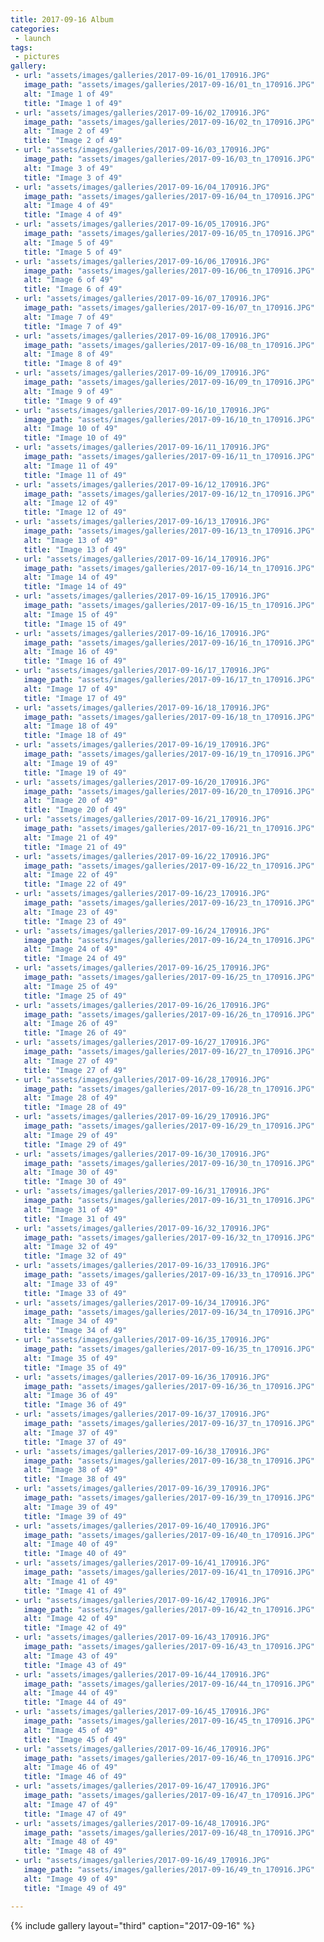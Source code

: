 ```yaml
---
title: 2017-09-16 Album
categories:
 - launch
tags:
 - pictures
gallery:
 - url: "assets/images/galleries/2017-09-16/01_170916.JPG"
   image_path: "assets/images/galleries/2017-09-16/01_tn_170916.JPG"
   alt: "Image 1 of 49"
   title: "Image 1 of 49"
 - url: "assets/images/galleries/2017-09-16/02_170916.JPG"
   image_path: "assets/images/galleries/2017-09-16/02_tn_170916.JPG"
   alt: "Image 2 of 49"
   title: "Image 2 of 49"
 - url: "assets/images/galleries/2017-09-16/03_170916.JPG"
   image_path: "assets/images/galleries/2017-09-16/03_tn_170916.JPG"
   alt: "Image 3 of 49"
   title: "Image 3 of 49"
 - url: "assets/images/galleries/2017-09-16/04_170916.JPG"
   image_path: "assets/images/galleries/2017-09-16/04_tn_170916.JPG"
   alt: "Image 4 of 49"
   title: "Image 4 of 49"
 - url: "assets/images/galleries/2017-09-16/05_170916.JPG"
   image_path: "assets/images/galleries/2017-09-16/05_tn_170916.JPG"
   alt: "Image 5 of 49"
   title: "Image 5 of 49"
 - url: "assets/images/galleries/2017-09-16/06_170916.JPG"
   image_path: "assets/images/galleries/2017-09-16/06_tn_170916.JPG"
   alt: "Image 6 of 49"
   title: "Image 6 of 49"
 - url: "assets/images/galleries/2017-09-16/07_170916.JPG"
   image_path: "assets/images/galleries/2017-09-16/07_tn_170916.JPG"
   alt: "Image 7 of 49"
   title: "Image 7 of 49"
 - url: "assets/images/galleries/2017-09-16/08_170916.JPG"
   image_path: "assets/images/galleries/2017-09-16/08_tn_170916.JPG"
   alt: "Image 8 of 49"
   title: "Image 8 of 49"
 - url: "assets/images/galleries/2017-09-16/09_170916.JPG"
   image_path: "assets/images/galleries/2017-09-16/09_tn_170916.JPG"
   alt: "Image 9 of 49"
   title: "Image 9 of 49"
 - url: "assets/images/galleries/2017-09-16/10_170916.JPG"
   image_path: "assets/images/galleries/2017-09-16/10_tn_170916.JPG"
   alt: "Image 10 of 49"
   title: "Image 10 of 49"
 - url: "assets/images/galleries/2017-09-16/11_170916.JPG"
   image_path: "assets/images/galleries/2017-09-16/11_tn_170916.JPG"
   alt: "Image 11 of 49"
   title: "Image 11 of 49"
 - url: "assets/images/galleries/2017-09-16/12_170916.JPG"
   image_path: "assets/images/galleries/2017-09-16/12_tn_170916.JPG"
   alt: "Image 12 of 49"
   title: "Image 12 of 49"
 - url: "assets/images/galleries/2017-09-16/13_170916.JPG"
   image_path: "assets/images/galleries/2017-09-16/13_tn_170916.JPG"
   alt: "Image 13 of 49"
   title: "Image 13 of 49"
 - url: "assets/images/galleries/2017-09-16/14_170916.JPG"
   image_path: "assets/images/galleries/2017-09-16/14_tn_170916.JPG"
   alt: "Image 14 of 49"
   title: "Image 14 of 49"
 - url: "assets/images/galleries/2017-09-16/15_170916.JPG"
   image_path: "assets/images/galleries/2017-09-16/15_tn_170916.JPG"
   alt: "Image 15 of 49"
   title: "Image 15 of 49"
 - url: "assets/images/galleries/2017-09-16/16_170916.JPG"
   image_path: "assets/images/galleries/2017-09-16/16_tn_170916.JPG"
   alt: "Image 16 of 49"
   title: "Image 16 of 49"
 - url: "assets/images/galleries/2017-09-16/17_170916.JPG"
   image_path: "assets/images/galleries/2017-09-16/17_tn_170916.JPG"
   alt: "Image 17 of 49"
   title: "Image 17 of 49"
 - url: "assets/images/galleries/2017-09-16/18_170916.JPG"
   image_path: "assets/images/galleries/2017-09-16/18_tn_170916.JPG"
   alt: "Image 18 of 49"
   title: "Image 18 of 49"
 - url: "assets/images/galleries/2017-09-16/19_170916.JPG"
   image_path: "assets/images/galleries/2017-09-16/19_tn_170916.JPG"
   alt: "Image 19 of 49"
   title: "Image 19 of 49"
 - url: "assets/images/galleries/2017-09-16/20_170916.JPG"
   image_path: "assets/images/galleries/2017-09-16/20_tn_170916.JPG"
   alt: "Image 20 of 49"
   title: "Image 20 of 49"
 - url: "assets/images/galleries/2017-09-16/21_170916.JPG"
   image_path: "assets/images/galleries/2017-09-16/21_tn_170916.JPG"
   alt: "Image 21 of 49"
   title: "Image 21 of 49"
 - url: "assets/images/galleries/2017-09-16/22_170916.JPG"
   image_path: "assets/images/galleries/2017-09-16/22_tn_170916.JPG"
   alt: "Image 22 of 49"
   title: "Image 22 of 49"
 - url: "assets/images/galleries/2017-09-16/23_170916.JPG"
   image_path: "assets/images/galleries/2017-09-16/23_tn_170916.JPG"
   alt: "Image 23 of 49"
   title: "Image 23 of 49"
 - url: "assets/images/galleries/2017-09-16/24_170916.JPG"
   image_path: "assets/images/galleries/2017-09-16/24_tn_170916.JPG"
   alt: "Image 24 of 49"
   title: "Image 24 of 49"
 - url: "assets/images/galleries/2017-09-16/25_170916.JPG"
   image_path: "assets/images/galleries/2017-09-16/25_tn_170916.JPG"
   alt: "Image 25 of 49"
   title: "Image 25 of 49"
 - url: "assets/images/galleries/2017-09-16/26_170916.JPG"
   image_path: "assets/images/galleries/2017-09-16/26_tn_170916.JPG"
   alt: "Image 26 of 49"
   title: "Image 26 of 49"
 - url: "assets/images/galleries/2017-09-16/27_170916.JPG"
   image_path: "assets/images/galleries/2017-09-16/27_tn_170916.JPG"
   alt: "Image 27 of 49"
   title: "Image 27 of 49"
 - url: "assets/images/galleries/2017-09-16/28_170916.JPG"
   image_path: "assets/images/galleries/2017-09-16/28_tn_170916.JPG"
   alt: "Image 28 of 49"
   title: "Image 28 of 49"
 - url: "assets/images/galleries/2017-09-16/29_170916.JPG"
   image_path: "assets/images/galleries/2017-09-16/29_tn_170916.JPG"
   alt: "Image 29 of 49"
   title: "Image 29 of 49"
 - url: "assets/images/galleries/2017-09-16/30_170916.JPG"
   image_path: "assets/images/galleries/2017-09-16/30_tn_170916.JPG"
   alt: "Image 30 of 49"
   title: "Image 30 of 49"
 - url: "assets/images/galleries/2017-09-16/31_170916.JPG"
   image_path: "assets/images/galleries/2017-09-16/31_tn_170916.JPG"
   alt: "Image 31 of 49"
   title: "Image 31 of 49"
 - url: "assets/images/galleries/2017-09-16/32_170916.JPG"
   image_path: "assets/images/galleries/2017-09-16/32_tn_170916.JPG"
   alt: "Image 32 of 49"
   title: "Image 32 of 49"
 - url: "assets/images/galleries/2017-09-16/33_170916.JPG"
   image_path: "assets/images/galleries/2017-09-16/33_tn_170916.JPG"
   alt: "Image 33 of 49"
   title: "Image 33 of 49"
 - url: "assets/images/galleries/2017-09-16/34_170916.JPG"
   image_path: "assets/images/galleries/2017-09-16/34_tn_170916.JPG"
   alt: "Image 34 of 49"
   title: "Image 34 of 49"
 - url: "assets/images/galleries/2017-09-16/35_170916.JPG"
   image_path: "assets/images/galleries/2017-09-16/35_tn_170916.JPG"
   alt: "Image 35 of 49"
   title: "Image 35 of 49"
 - url: "assets/images/galleries/2017-09-16/36_170916.JPG"
   image_path: "assets/images/galleries/2017-09-16/36_tn_170916.JPG"
   alt: "Image 36 of 49"
   title: "Image 36 of 49"
 - url: "assets/images/galleries/2017-09-16/37_170916.JPG"
   image_path: "assets/images/galleries/2017-09-16/37_tn_170916.JPG"
   alt: "Image 37 of 49"
   title: "Image 37 of 49"
 - url: "assets/images/galleries/2017-09-16/38_170916.JPG"
   image_path: "assets/images/galleries/2017-09-16/38_tn_170916.JPG"
   alt: "Image 38 of 49"
   title: "Image 38 of 49"
 - url: "assets/images/galleries/2017-09-16/39_170916.JPG"
   image_path: "assets/images/galleries/2017-09-16/39_tn_170916.JPG"
   alt: "Image 39 of 49"
   title: "Image 39 of 49"
 - url: "assets/images/galleries/2017-09-16/40_170916.JPG"
   image_path: "assets/images/galleries/2017-09-16/40_tn_170916.JPG"
   alt: "Image 40 of 49"
   title: "Image 40 of 49"
 - url: "assets/images/galleries/2017-09-16/41_170916.JPG"
   image_path: "assets/images/galleries/2017-09-16/41_tn_170916.JPG"
   alt: "Image 41 of 49"
   title: "Image 41 of 49"
 - url: "assets/images/galleries/2017-09-16/42_170916.JPG"
   image_path: "assets/images/galleries/2017-09-16/42_tn_170916.JPG"
   alt: "Image 42 of 49"
   title: "Image 42 of 49"
 - url: "assets/images/galleries/2017-09-16/43_170916.JPG"
   image_path: "assets/images/galleries/2017-09-16/43_tn_170916.JPG"
   alt: "Image 43 of 49"
   title: "Image 43 of 49"
 - url: "assets/images/galleries/2017-09-16/44_170916.JPG"
   image_path: "assets/images/galleries/2017-09-16/44_tn_170916.JPG"
   alt: "Image 44 of 49"
   title: "Image 44 of 49"
 - url: "assets/images/galleries/2017-09-16/45_170916.JPG"
   image_path: "assets/images/galleries/2017-09-16/45_tn_170916.JPG"
   alt: "Image 45 of 49"
   title: "Image 45 of 49"
 - url: "assets/images/galleries/2017-09-16/46_170916.JPG"
   image_path: "assets/images/galleries/2017-09-16/46_tn_170916.JPG"
   alt: "Image 46 of 49"
   title: "Image 46 of 49"
 - url: "assets/images/galleries/2017-09-16/47_170916.JPG"
   image_path: "assets/images/galleries/2017-09-16/47_tn_170916.JPG"
   alt: "Image 47 of 49"
   title: "Image 47 of 49"
 - url: "assets/images/galleries/2017-09-16/48_170916.JPG"
   image_path: "assets/images/galleries/2017-09-16/48_tn_170916.JPG"
   alt: "Image 48 of 49"
   title: "Image 48 of 49"
 - url: "assets/images/galleries/2017-09-16/49_170916.JPG"
   image_path: "assets/images/galleries/2017-09-16/49_tn_170916.JPG"
   alt: "Image 49 of 49"
   title: "Image 49 of 49"

---
```


{% include gallery layout="third" caption="2017-09-16" %}

